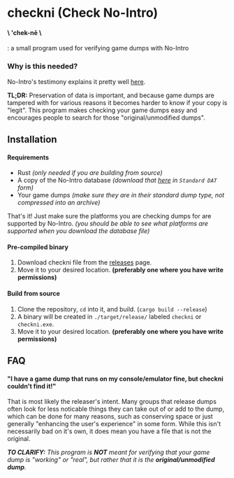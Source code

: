 # checkni (Check No-Intro)
#### \\ 'chek-nē \\
: a small program used for verifying game dumps with No-Intro
### Why is this needed?
No-Intro's testimony explains it pretty well [here](https://no-intro.org/).

**TL;DR:** Preservation of data is important, and because game dumps are tampered with for various reasons it becomes harder to know if your copy is "legit". This program makes checking your game dumps easy and encourages people to search for those "original/unmodified dumps".
## Installation
#### Requirements
* Rust _(only needed if you are building from source)_
* A copy of the No-Intro database _(download that [here](https://datomatic.no-intro.org/index.php?page=download&op=daily) in `Standard DAT` form)_
* Your game dumps _(make sure they are in their standard dump type, not compressed into an archive)_

That's it! Just make sure the platforms you are checking dumps for are supported by No-Intro. _(you should be able to see what platforms are supported when you download the database file)_
#### Pre-compiled binary
1. Download checkni file from the [releases](https://github.com/dvcky/checkni/releases) page.
2. Move it to your desired location. **(preferably one where you have write permissions)**
#### Build from source
1. Clone the repository, `cd` into it, and build. (`cargo build --release`)
2. A binary will be created in `./target/release/` labeled `checkni` or `checkni.exe`.
3. Move it to your desired location. **(preferably one where you have write permissions)**

## FAQ
#### "I have a game dump that runs on my console/emulator fine, but checkni couldn't find it!"
That is most likely the releaser's intent. Many groups that release dumps often look for less noticable things they can take out of or add to the dump, which can be done for many reasons, such as conserving space or just generally "enhancing the user's experience" in some form. While this isn't necessarily bad on it's own, it does mean you have a file that is not the original.

_**TO CLARIFY:** This program is **NOT** meant for verifying that your game dump is "working" or "real", but rather that it is the **original/unmodified dump**._